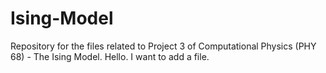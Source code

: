 # Ising-Model
Repository for the files related to Project 3 of Computational Physics (PHY 68) - The Ising Model.
Hello. I want to add a file.


